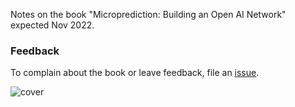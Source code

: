 Notes on the book "Microprediction: Building an Open AI Network" expected Nov 2022. 

### Feedback
To complain about the book or leave feedback, file an [issue](https://github.com/microprediction/building_an_open_ai_network/issues). 





![cover](/building_an_open_ai_network/assets/images/book_cover_with_blurb.png)
